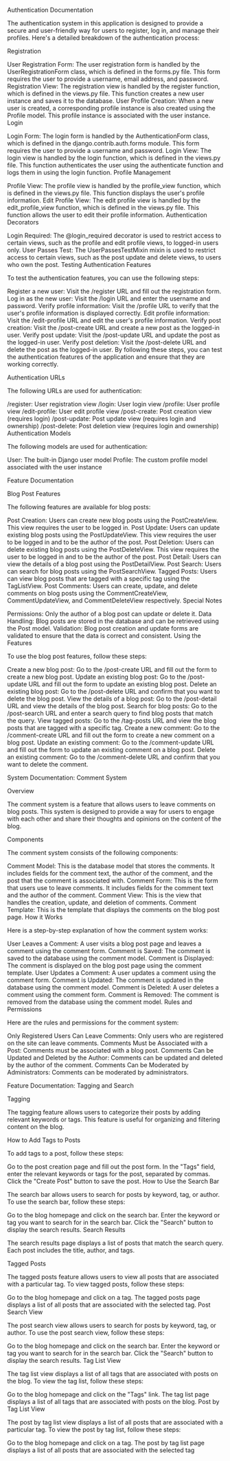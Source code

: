 Authentication Documentation

The authentication system in this application is designed to provide a secure and user-friendly way for users to register, log in, and manage their profiles. Here's a detailed breakdown of the authentication process:

Registration

User Registration Form: The user registration form is handled by the UserRegistrationForm class, which is defined in the forms.py file. This form requires the user to provide a username, email address, and password.
Registration View: The registration view is handled by the register function, which is defined in the views.py file. This function creates a new user instance and saves it to the database.
User Profile Creation: When a new user is created, a corresponding profile instance is also created using the Profile model. This profile instance is associated with the user instance.
Login

Login Form: The login form is handled by the AuthenticationForm class, which is defined in the django.contrib.auth.forms module. This form requires the user to provide a username and password.
Login View: The login view is handled by the login function, which is defined in the views.py file. This function authenticates the user using the authenticate function and logs them in using the login function.
Profile Management

Profile View: The profile view is handled by the profile_view function, which is defined in the views.py file. This function displays the user's profile information.
Edit Profile View: The edit profile view is handled by the edit_profile_view function, which is defined in the views.py file. This function allows the user to edit their profile information.
Authentication Decorators

Login Required: The @login_required decorator is used to restrict access to certain views, such as the profile and edit profile views, to logged-in users only.
User Passes Test: The UserPassesTestMixin mixin is used to restrict access to certain views, such as the post update and delete views, to users who own the post.
Testing Authentication Features

To test the authentication features, you can use the following steps:

Register a new user: Visit the /register URL and fill out the registration form.
Log in as the new user: Visit the /login URL and enter the username and password.
Verify profile information: Visit the /profile URL to verify that the user's profile information is displayed correctly.
Edit profile information: Visit the /edit-profile URL and edit the user's profile information.
Verify post creation: Visit the /post-create URL and create a new post as the logged-in user.
Verify post update: Visit the /post-update URL and update the post as the logged-in user.
Verify post deletion: Visit the /post-delete URL and delete the post as the logged-in user.
By following these steps, you can test the authentication features of the application and ensure that they are working correctly.

Authentication URLs

The following URLs are used for authentication:

/register: User registration view
/login: User login view
/profile: User profile view
/edit-profile: User edit profile view
/post-create: Post creation view (requires login)
/post-update: Post update view (requires login and ownership)
/post-delete: Post deletion view (requires login and ownership)
Authentication Models

The following models are used for authentication:

User: The built-in Django user model
Profile: The custom profile model associated with the user instance


Feature Documentation

Blog Post Features

The following features are available for blog posts:

Post Creation: Users can create new blog posts using the PostCreateView. This view requires the user to be logged in.
Post Update: Users can update existing blog posts using the PostUpdateView. This view requires the user to be logged in and to be the author of the post.
Post Deletion: Users can delete existing blog posts using the PostDeleteView. This view requires the user to be logged in and to be the author of the post.
Post Detail: Users can view the details of a blog post using the PostDetailView.
Post Search: Users can search for blog posts using the PostSearchView.
Tagged Posts: Users can view blog posts that are tagged with a specific tag using the TagListView.
Post Comments: Users can create, update, and delete comments on blog posts using the CommentCreateView, CommentUpdateView, and CommentDeleteView respectively.
Special Notes

Permissions: Only the author of a blog post can update or delete it.
Data Handling: Blog posts are stored in the database and can be retrieved using the Post model.
Validation: Blog post creation and update forms are validated to ensure that the data is correct and consistent.
Using the Features

To use the blog post features, follow these steps:

Create a new blog post: Go to the /post-create URL and fill out the form to create a new blog post.
Update an existing blog post: Go to the /post-update URL and fill out the form to update an existing blog post.
Delete an existing blog post: Go to the /post-delete URL and confirm that you want to delete the blog post.
View the details of a blog post: Go to the /post-detail URL and view the details of the blog post.
Search for blog posts: Go to the /post-search URL and enter a search query to find blog posts that match the query.
View tagged posts: Go to the /tag-posts URL and view the blog posts that are tagged with a specific tag.
Create a new comment: Go to the /comment-create URL and fill out the form to create a new comment on a blog post.
Update an existing comment: Go to the /comment-update URL and fill out the form to update an existing comment on a blog post.
Delete an existing comment: Go to the /comment-delete URL and confirm that you want to delete the comment.

System Documentation: Comment System

Overview

The comment system is a feature that allows users to leave comments on blog posts. This system is designed to provide a way for users to engage with each other and share their thoughts and opinions on the content of the blog.

Components

The comment system consists of the following components:

Comment Model: This is the database model that stores the comments. It includes fields for the comment text, the author of the comment, and the post that the comment is associated with.
Comment Form: This is the form that users use to leave comments. It includes fields for the comment text and the author of the comment.
Comment View: This is the view that handles the creation, update, and deletion of comments.
Comment Template: This is the template that displays the comments on the blog post page.
How it Works

Here is a step-by-step explanation of how the comment system works:

User Leaves a Comment: A user visits a blog post page and leaves a comment using the comment form.
Comment is Saved: The comment is saved to the database using the comment model.
Comment is Displayed: The comment is displayed on the blog post page using the comment template.
User Updates a Comment: A user updates a comment using the comment form.
Comment is Updated: The comment is updated in the database using the comment model.
Comment is Deleted: A user deletes a comment using the comment form.
Comment is Removed: The comment is removed from the database using the comment model.
Rules and Permissions

Here are the rules and permissions for the comment system:

Only Registered Users Can Leave Comments: Only users who are registered on the site can leave comments.
Comments Must be Associated with a Post: Comments must be associated with a blog post.
Comments Can be Updated and Deleted by the Author: Comments can be updated and deleted by the author of the comment.
Comments Can be Moderated by Administrators: Comments can be moderated by administrators.

Feature Documentation: Tagging and Search

Tagging

The tagging feature allows users to categorize their posts by adding relevant keywords or tags. This feature is useful for organizing and filtering content on the blog.

How to Add Tags to Posts

To add tags to a post, follow these steps:

Go to the post creation page and fill out the post form.
In the "Tags" field, enter the relevant keywords or tags for the post, separated by commas.
Click the "Create Post" button to save the post.
How to Use the Search Bar

The search bar allows users to search for posts by keyword, tag, or author. To use the search bar, follow these steps:

Go to the blog homepage and click on the search bar.
Enter the keyword or tag you want to search for in the search bar.
Click the "Search" button to display the search results.
Search Results

The search results page displays a list of posts that match the search query. Each post includes the title, author, and tags.

Tagged Posts

The tagged posts feature allows users to view all posts that are associated with a particular tag. To view tagged posts, follow these steps:

Go to the blog homepage and click on a tag.
The tagged posts page displays a list of all posts that are associated with the selected tag.
Post Search View

The post search view allows users to search for posts by keyword, tag, or author. To use the post search view, follow these steps:

Go to the blog homepage and click on the search bar.
Enter the keyword or tag you want to search for in the search bar.
Click the "Search" button to display the search results.
Tag List View

The tag list view displays a list of all tags that are associated with posts on the blog. To view the tag list, follow these steps:

Go to the blog homepage and click on the "Tags" link.
The tag list page displays a list of all tags that are associated with posts on the blog.
Post by Tag List View

The post by tag list view displays a list of all posts that are associated with a particular tag. To view the post by tag list, follow these steps:

Go to the blog homepage and click on a tag.
The post by tag list page displays a list of all posts that are associated with the selected tag